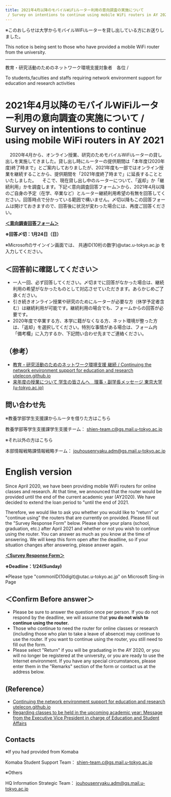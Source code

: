 ```yaml
---
title: 2021年4月以降のモバイルWiFiルーター利用の意向調査の実施について
 / Survey on intentions to continue using mobile WiFi routers in AY 2021
---
```


※このおしらせは大学からモバイルWiFiルーターを貸し出している方にお送りしました。 

This notice is being sent to those who have provided a mobile WiFi router from the university. 


------------------------ 

教育・研究活動のためのネットワーク環境支援対象者　各位 /

 To students,faculties and staffs requiring network environment support for education and research activities

# 2021年4月以降のモバイルWiFiルーター利用の意向調査の実施について / Survey on intentions to continue using mobile WiFi routers in AY 2021

　2020年4月から、オンライン授業、研究のためモバイルWiFiルーターの貸し出しを実施してきました。貸し出し時にルーターの提供期間は「本年度(2020年度)終了時まで」とご案内しておりましたが、2021年度も一部ではオンライン授業を継続することから、提供期間を「2021年度終了時まで」に延長することといたしました。 
　そこで、現在貸し出し中のルーターについて、「返却」か「継続利用」かを調査します。下記＜意向調査回答フォーム＞から、2021年4月以降のご自身の予定（在学、卒業など）とルーター継続利用希望の有無を回答してください。回答時点で分かっている範囲で構いません。〆切以降もこの回答フォームは開けておきますので、回答後に状況が変わった場合には、再度ご回答ください。 


**[＜意向調査回答フォーム＞](https://tinyurl.com/y76zv37g)**

**※回答〆切：1月24日（日）**

※Microsoftのサインイン画面では、 共通ID(10桁の数字)@utac.u-tokyo.ac.jp を入力してください。 


## ＜回答前に確認してください＞ 

- 一人一回、必ず回答してください。〆切までに回答がなかった場合は、継続利用の希望がなかったものとして対応させていただきます。あらかじめご了承ください。 
- 引き続きオンライン授業や研究のためにルーターが必要な方（休学予定者含む）は継続利用が可能です。継続利用の場合でも、フォームからの回答が必要です。 
- 2020年度で卒業する方、本学に籍がなくなる方、ネット環境が整った方は、「返却」を選択してください。特別な事情がある場合は、フォーム内「備考欄」に入力するか、下記問い合わせ先までご連絡ください。 

 

## （参考） 

- [教育・研究活動のためのネットワーク環境支援 継続 / Continuing the network environment support for education and research  utelecon.github.io](https://utelecon.github.io/mobile/mobile3)
- [来年度の授業について 学生の皆さんへ　理事・副学長メッセージ  東京大学 (u-tokyo.ac.jp) ](https://www.u-tokyo.ac.jp/ja/general/COVID-19-message-20201125.html)
 
## 問い合わせ先 

※教養学部学生支援課からルータを借りた方はこちら 

教養学部等学生支援課学生支援チーム： shien-team.c@gs.mail.u-tokyo.ac.jp 

※それ以外の方はこちら 

本部情報戦略課情報戦略チーム： jouhousenryaku.adm@gs.mail.u-tokyo.ac.jp 

# English version

Since April 2020, we have been providing mobile WiFi routers for online classes and research. 
At that time, we announced that the router would be provided until the end of the current academic year (AY2020).
We have decided to extend the loan period to "until the end of 2021. 

Therefore, we would like to ask you whether you would like to "return" or "continue using" the routers that are currently on provided. Please fill out the "Survey Response Form" below. Please show your plans (school, graduation, etc.) after April 2021 and whether or not you wish to continue using the router. You can answer as much as you know at the time of answering. We will keep this form open after the deadline, so if your situation changes after answering, please answer again. 

**[＜Survey Response Form＞](https://tinyurl.com/y76zv37g)**

**※Deadline：1/24(Sunday)**

※Please type "commonID(10digit)@utac.u-tokyo.ac.jp" on Microsoft Sing-in Page

## ＜Confirm Before answer＞ 

- Please be sure to answer the question once per person. If you do not respond by the deadline, we will assume that  **you do not wish to continue using the router.** 
- Those who continue to need the router for online classes or research (including those who plan to take a leave of absence) may continue to use the router. If you want to continue using the router, you still need to fill out the form. 
- Please select "Return" if you will be graduating in the AY 2020, or you will no longer be registered at the university, or you are ready to use the Internet environment. If you have any special circumstances, please enter them in the "Remarks" section of the form or contact us at the address below. 

## (Reference） 

- [Continuing the network environment support for education and research  utelecon.github.io](https://utelecon.github.io/mobile/mobile3)
- [Regarding classes to be held in the upcoming academic year:
Message from the Executive Vice President in charge of Education and Student Affairs](https://www.u-tokyo.ac.jp/en/general/COVID-19-message-20201125.html)
 
## Contacts

※If you had provided from Komaba


Komaba Student Support Team： shien-team.c@gs.mail.u-tokyo.ac.jp 

※Others 

HQ Information Strategic Team： jouhousenryaku.adm@gs.mail.u-tokyo.ac.jp 
